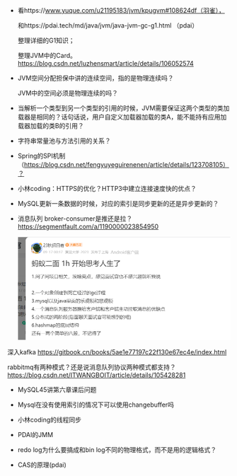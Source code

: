 - 看https://www.yuque.com/u21195183/jvm/kpugvm#108624df（羽雀），

  和https://pdai.tech/md/java/jvm/java-jvm-gc-g1.html （pdai）

  整理详细的G1知识；

  整理JVM中的Card。https://blog.csdn.net/luzhensmart/article/details/106052574



- JVM空间分配担保中讲的连续空间，指的是物理连续吗？

  JVM中的空间必须是物理连续的吗？



- 当解析一个类型到另一个类型的引用的时候，JVM需要保证这两个类型的类加载器是相同的？话句话说，用户自定义加载器加载的类A，能不能持有应用加载器加载的类B的引用？



- 字符串常量池与方法引用的关系？



- Spring的SPI机制（https://blog.csdn.net/fengyuyeguirenenen/article/details/123708105）？



- 小林coding：HTTPS的优化？HTTP3中建立连接速度快的优点？

  

- MySQL更新一条数据的时候，对应的索引是同步更新的还是异步更新的？




- 消息队列 broker-consumer是推还是拉？https://segmentfault.com/a/1190000023854950

  ![image-20220924234838421](%E7%94%A8%E5%88%B0%E7%9A%84%E5%9B%BE%E7%89%87/image-20220924234838421.png)

深入kafka https://gitbook.cn/books/5ae1e77197c22f130e67ec4e/index.html

rabbitmq有两种模式？还是说消息队列协议两种模式都支持？https://blog.csdn.net/ITWANGBOIT/article/details/105428281




- MySQL45讲第六章课后问题



- Mysql在没有使用索引的情况下可以使用changebuffer吗



- 小林coding的线程同步



- PDAI的JMM



- redo log为什么要搞成和bin log不同的物理格式，而不是用的逻辑格式？


- CAS的原理(pdai)
